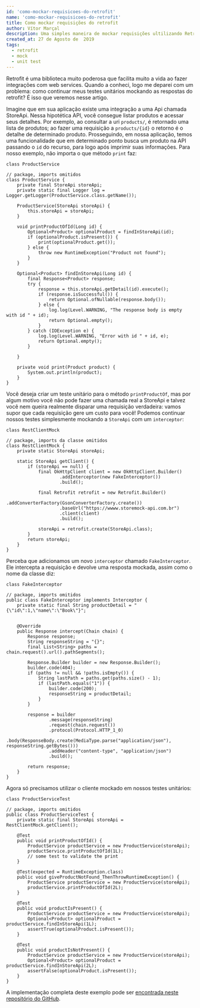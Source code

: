 ```yaml
---
id: 'como-mockar-requisicoes-do-retrofit'
name: 'como-mockar-requisicoes-do-retrofit'
title: Como mockar requisições do retrofit
author: Vítor Marçal
description: Uma simples maneira de mockar requisições ultilizando Retrofit, OkHttp e continuar com seus testes unitários.
created_at: 27 de Agosto de  2019
tags:
  - retrofit
  - mock
  - unit test
---
```


Retrofit é uma biblioteca muito poderosa que facilita muito a vida ao fazer integrações com web services. Quando a conheci, logo me deparei com um problema: como continuar meus testes unitários mockando as respostas do retrofit? É isso que veremos nesse artigo.

Imagine que em sua aplicação existe uma integração a uma Api chamada StoreApi. Nessa hipotética API, você consegue listar produtos e acessar seus detalhes. Por exemplo, ao consultar a uri `products/`, é retornado uma lista de produtos; ao fazer uma requisição a  `products/{id}` o retorno é o detalhe de determinado produto.
Prosseguindo, em nossa aplicação, temos uma funcionalidade que em determinado ponto busca um produto na  API passando o `id` do recurso, para logo após imprimir suas informações. Para nosso exemplo, não importa o que método `print` faz:

`class ProductService`
```
// package, imports omitidos
class ProductService {
    private final StoreApi storeApi;
    private static final Logger log = Logger.getLogger(ProductService.class.getName());

    ProductService(StoreApi storeApi) {
        this.storeApi = storeApi;
    }

    void printProductOfId(Long id) {
        Optional<Product> optionalProduct = findInStoreApi(id);
        if (optionalProduct.isPresent()) {
            print(optionalProduct.get());
        } else {
            throw new RuntimeException("Product not found");
        }
    }

    Optional<Product> findInStoreApi(Long id) {
        final Response<Product> response;
        try {
            response = this.storeApi.getDetail(id).execute();
            if (response.isSuccessful()) {
                return Optional.ofNullable(response.body());
            } else {
                log.log(Level.WARNING, "The response body is empty with id " + id);
                return Optional.empty();
            }
        } catch (IOException e) {
            log.log(Level.WARNING, "Error with id " + id, e);
            return Optional.empty();
        }

    }

    private void print(Product product) {
        System.out.println(product);
    }
}

```

Você deseja criar um teste unitário para o método `printProductOf`, mas por algum motivo você não pode fazer uma chamada real a StoreApi e talvez você nem queira realmente disparar uma requisição verdadeira: vamos supor que cada requisição gere um custo para você!
Podemos continuar nossos testes simplesmente mockando a `StoreApi` com um `interceptor`:

`class RestClientMock`

```
// package, imports da classe omitidos
class RestClientMock {
    private static StoreApi storeApi;

    static StoreApi getClient() {
        if (storeApi == null) {
            final OkHttpClient client = new OkHttpClient.Builder()
                    .addInterceptor(new FakeInterceptor())
                    .build();

            final Retrofit retrofit = new Retrofit.Builder()
                    .addConverterFactory(GsonConverterFactory.create())
                    .baseUrl("https://wwww.storemock-api.com.br")
                    .client(client)
                    .build();

            storeApi = retrofit.create(StoreApi.class);
        }
        return storeApi;
    }
}
```

Perceba que adicionamos um novo `interceptor` chamado `FakeInterceptor`. Ele intercepta a requisição e devolve uma resposta mockada, assim como o nome da classe diz:

`class FakeInterceptor `

```
// package, imports omitidos
public class FakeInterceptor implements Interceptor {
    private static final String productDetail = "{\"id\":1,\"name\":\"Book\"}";


    @Override
    public Response intercept(Chain chain) {
        Response response;
        String responseString = "{}";
        final List<String> paths = chain.request().url().pathSegments();

        Response.Builder builder = new Response.Builder();
        builder.code(404);
        if (paths != null && !paths.isEmpty()) {
            String lastPath = paths.get(paths.size() - 1);
            if (lastPath.equals("1")) {
                builder.code(200);
                responseString = productDetail;
            }
        }

        response = builder
                .message(responseString)
                .request(chain.request())
                .protocol(Protocol.HTTP_1_0)
                .body(ResponseBody.create(MediaType.parse("application/json"), responseString.getBytes()))
                .addHeader("content-type", "application/json")
                .build();

        return response;
    }
}
```

Agora só precisamos utilizar o cliente mockado em nossos testes unitários:

`class ProductServiceTest`
```
// package, imports omitidos
public class ProductServiceTest {
    private static final StoreApi storeApi = RestClientMock.getClient();

    @Test
    public void printProductOfId() {
        ProductService productService = new ProductService(storeApi);
        productService.printProductOfId(1L);
        // some test to validate the print
    }

    @Test(expected = RuntimeException.class)
    public void giveProductNotFound_ThenThrowRuntimeException() {
        ProductService productService = new ProductService(storeApi);
        productService.printProductOfId(2L);
    }

    @Test
    public void productIsPresent() {
        ProductService productService = new ProductService(storeApi);
        Optional<Product> optionalProduct = productService.findInStoreApi(1L);
        assertTrue(optionalProduct.isPresent());
    }

    @Test
    public void productIsNotPresent() {
        ProductService productService = new ProductService(storeApi);
        Optional<Product> optionalProduct = productService.findInStoreApi(2L);
        assertFalse(optionalProduct.isPresent());
    }
}
```

A implementação completa deste exemplo pode ser <a href="https://github.com/vitormarcal/retrofit-unit-test-tutorial" title="Código completo do artigo" target="_blank" rel="noopener noreferrer">encontrada neste repositório do GitHub</a>.
